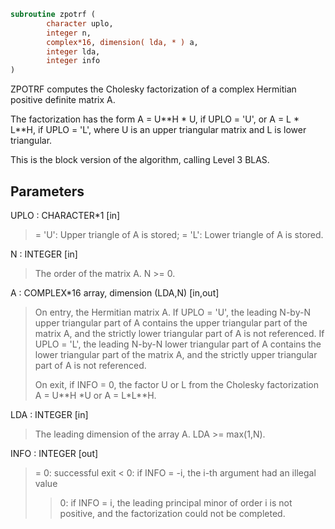 ```fortran
subroutine zpotrf (
        character uplo,
        integer n,
        complex*16, dimension( lda, * ) a,
        integer lda,
        integer info
)
```

ZPOTRF computes the Cholesky factorization of a complex Hermitian
positive definite matrix A.

The factorization has the form
A = U\*\*H \* U,  if UPLO = 'U', or
A = L  \* L\*\*H,  if UPLO = 'L',
where U is an upper triangular matrix and L is lower triangular.

This is the block version of the algorithm, calling Level 3 BLAS.

## Parameters
UPLO : CHARACTER\*1 [in]
> = 'U':  Upper triangle of A is stored;
> = 'L':  Lower triangle of A is stored.

N : INTEGER [in]
> The order of the matrix A.  N >= 0.

A : COMPLEX\*16 array, dimension (LDA,N) [in,out]
> On entry, the Hermitian matrix A.  If UPLO = 'U', the leading
> N-by-N upper triangular part of A contains the upper
> triangular part of the matrix A, and the strictly lower
> triangular part of A is not referenced.  If UPLO = 'L', the
> leading N-by-N lower triangular part of A contains the lower
> triangular part of the matrix A, and the strictly upper
> triangular part of A is not referenced.
> 
> On exit, if INFO = 0, the factor U or L from the Cholesky
> factorization A = U\*\*H \*U or A = L\*L\*\*H.

LDA : INTEGER [in]
> The leading dimension of the array A.  LDA >= max(1,N).

INFO : INTEGER [out]
> = 0:  successful exit
> < 0:  if INFO = -i, the i-th argument had an illegal value
> > 0:  if INFO = i, the leading principal minor of order i
> is not positive, and the factorization could not be
> completed.
